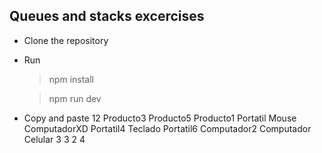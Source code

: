 ## Queues and stacks excercises

- Clone the repository
- Run

  > npm install

  > npm run dev

- Copy and paste
  12
  Producto3 Producto5 Producto1 Portatil Mouse ComputadorXD Portatil4 Teclado Portatil6 Computador2 Computador Celular
  3
  3 2 4
